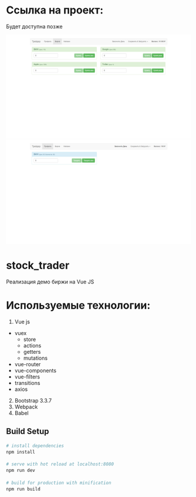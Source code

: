# Ссылка на проект:
Будет доступна позже

![Alt text](/demo_images/stock.png)
![Alt text](/demo_images/profile.png)

# stock_trader
Реализация демо биржи на Vue JS

# Используемые технологии:

1. Vue js
  * vuex
    * store
    * actions
    * getters
    * mutations
  * vue-router
  * vue-components
  * vue-filters
  * transitions
  * axios
2. Bootstrap 3.3.7
3. Webpack
4. Babel

## Build Setup

``` bash
# install dependencies
npm install

# serve with hot reload at localhost:8080
npm run dev

# build for production with minification
npm run build
```
